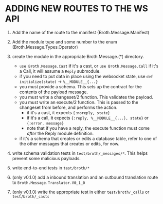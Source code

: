 # ADDING NEW ROUTES TO THE WS API

1.  Add the name of the route to the manifest (Broth.Message.Manifest)
2.  Add the module type and some number to the enum (Broth.Message.Types.Operator)

3.  create the module in the appropriate Broth.Message.(\*) directory.
    - `use Broth.Message.Cast` if it's a cast, or `use Broth.Message.Call`
      if it's a Call, it will assume a `Reply` submodule.
    - if you need to put data in place using the websocket state, use
      `def initialize(state)` -> `%__MODULE__{...}`
    - you must provide a schema.  This sets up the contract for the
      contents of the payload message.
    - you must write a changeset/2 function.  This validates the
      payload.
    - you must write an execute/2 function.  This is passed to
      the changeset from before, and performs the action.
      -  if it's a cast, it expects `{:noreply, state}`
      -  if it's a call, it expects `{:reply, %__MODULE__{...}, state}`
         or `{:error, message}`
      - note that if you have a reply, the execute function must come
        *after* the Reply module definition.
    - if it's a schema that creates or edits a database table, refer to
      one of the other messages that creates or edits, for now.
4.  write schema validation tests in `test/broth/_messages/*`.  This
    helps prevent some malicious payloads.
5.  write end-to-end tests in `test/broth/*`

6. (only v0.1.0) add a inbound translation and an outbound
   translation route to `Broth.Message.Translator.V0_1_0`
7. (only v0.1.0) write the appropriate test in either `test/broth/_calls` or `test/broth/_casts`
